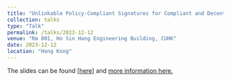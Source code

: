 ```yaml
---
title: "Unlinkable Policy-Compliant Signatures for Compliant and Decentralized Anonymous Payments"
collection: talks
type: "Talk"
permalink: /talks/2023-12-12
venue: "Rm 801, Ho Sin Hang Engineering Building, CUHK"
date: 2023-12-12
location: "Hong Kong"
---
```


The slides can be found <span class="small">[<a class="artifact-link" target="_blank" href="{{ base_path }}/files/ulPCS.pdf">here</a>]</span> and [more information here.](https://www.ie.cuhk.edu.hk/seminars/unlinkable-policy-compliant-signatures-for-compliant-and-decentralized-anonymous-payments/)